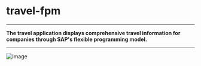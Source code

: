 # **travel-fpm**

---

**The travel application displays comprehensive travel information for companies through SAP's flexible programming model.**

---

![image](https://github.com/aalpkilic/travel-fpm/assets/140668696/ece10f01-c89e-42dc-a931-06b2dbff1ea1)

